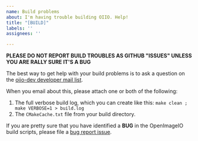 ```yaml
---
name: Build problems
about: I'm having trouble building OIIO. Help!
title: "[BUILD]"
labels: ''
assignees: ''

---
```


**PLEASE DO NOT REPORT BUILD TROUBLES AS GITHUB "ISSUES" UNLESS YOU ARE RALLY SURE IT'S A BUG**

The best way to get help with your build problems is to ask a question on the
[oiio-dev developer mail list](https://lists.aswf.io/g/oiio-dev).

When you email about this, please attach one or both of the following:
1. The full verbose build log, which you can create like this:
   ```make clean ; make VERBOSE=1 > build.log```
2. The `CMakeCache.txt` file from your build directory.

If you are pretty sure that you have identified a **BUG** in the OpenImageIO
build scripts, please file a [bug report issue](https://github.com/AcademySoftwareFoundation/OpenImageIO/issues/new?template=bug_report.md).
